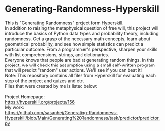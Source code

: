 # Generating-Randomness-Hyperskill
This is "Generating Randomness" project form Hyperskill.<br>
In addition to raising the metaphysical question of free will, this project will introduce the basics of Python data types and probability theory, including randomness. Get a grasp of the necessary math concepts, learn about geometrical probability, and see how simple statistics can predict a particular outcome. From a programmer's perspective, sharpen your skills with list comprehensions, strings, and dictionaries.<br>
Everyone knows that people are bad at generating random things. In this project, we will check this assumption using a small self-written program that will predict "random" user actions. We'll see if you can beat it!<br>
Note: This repository contains all files from Hyperskill for evaluating each step of the project and quizes and etc.<br>
Files that were created by me is listed below:<br>
<br>
Project Homepage:<br>
https://hyperskill.org/projects/156<br>
My work:<br>
https://github.com/sasanhej/Generating-Randomness-Hyperskill/blob/Main/Generating%20Randomness/task/predictor/predictor.py
